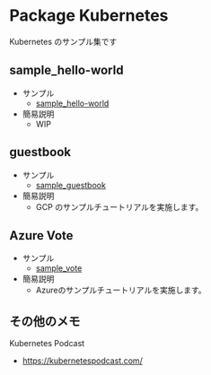 # Package Kubernetes

Kubernetes のサンプル集です

## sample_hello-world

+ サンプル
  + [sample_hello-world](./sample_hello-world/README.md)
+ 簡易説明
  + WIP

## guestbook

+ サンプル
  + [sample_guestbook](./sample_guestbook/README.md)
+ 簡易説明
  + GCP のサンプルチュートリアルを実施します。

## Azure Vote

+ サンプル
  + [sample_vote](./sample_vote/README.md)
+ 簡易説明
  + Azureのサンプルチュートリアルを実施します。

## その他のメモ

Kubernetes Podcast

+ https://kubernetespodcast.com/
